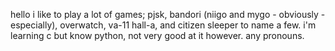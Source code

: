 hello
i like to play a lot of games; pjsk, bandori (niigo and mygo - obviously - especially), overwatch, va-11 hall-a, and citizen sleeper to name a few.
i'm learning c but know python, not very good at it however.
any pronouns.

